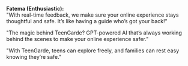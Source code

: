 **Fatema (Enthusiastic):**  
"With real-time feedback, we make sure your online
experience stays thoughtful and safe. It’s like having a guide who’s got your back!"  

"The magic behind TeenGarde? GPT-powered AI that’s 
always working behind the scenes to make your online 
experience safer."  

"With TeenGarde, teens can explore freely, and families can rest easy knowing they’re safe."  
